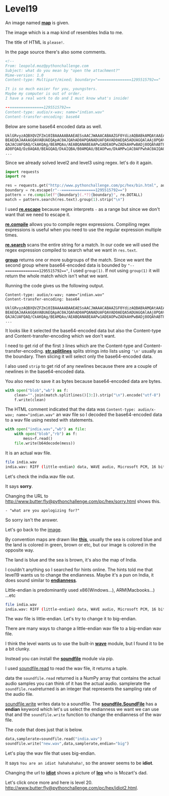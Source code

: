 # Level19 

An image named **[map](/19/map.jpg)** is given. 


The image which is a map kind of resembles India to me. 


The title of HTML is `please!`.


In the page source there's also some comments.


```html
<!--
From: leopold.moz@pythonchallenge.com
Subject: what do you mean by "open the attachment?"
Mime-version: 1.0
Content-type: Multipart/mixed; boundary="===============1295515792=="

It is so much easier for you, youngsters.
Maybe my computer is out of order.
I have a real work to do and I must know what's inside!

--===============1295515792==
Content-type: audio/x-wav; name="indian.wav"
Content-transfer-encoding: base64
```


Below are some base64 encoded data as well.


```
UklGRvyzAQBXQVZFZm10IBAAAAABAAEAESsAACJWAAACABAAZGF0YdizAQBABkAMQAtAAEADQAJA
BEAEQAJAAkAGQAVABUAEQApAC0AJQAhAD0APQANADUAFQAVAD0AEQA5ADUAGQAlAAj8PQAVABkAE
QAJACUAFQAQ/CkAKQAg/BEAMQAo/AEABQANABEAAPw1ADEAOPwZADkAHPwBADj8OQAhABT8IQARA
AD8FQAQ/Dz8AQA8/BEAGQAQ/DkAIQBA/B0AMQAU/BEAOPwo/DkAMPw1AC0AFPwhAC0AIQA0/AD8J
...
```


Since we already solved level2 and level3 using regex. let's do it again. 


```python
import requests
import re

res = requests.get("http://www.pythonchallenge.com/pc/hex/bin.html", auth=("butter", "fly"))
boundary = re.escape(r"--===============1295515792==")
pattern = re.compile(f"{boundary}(.*?){boundary}", re.DOTALL)
match = pattern.search(res.text).group(1).strip("\n")
```


I used **[re.escape](https://docs.python.org/3/library/re.html#re.escape)** because regex interprets `-` as a range but since we don't want that we need to escape it. 


**[re.compile](https://docs.python.org/3/library/re.html#re.compile)** allows you to compile regex expressions. Compiling regex expressions is useful when you need to use the regular expression multiple times. 


**[re.search](https://docs.python.org/3/library/re.html#re.search)** scans the entire string for a match. In our code we will used the regex expression compiled to search what we want in `res.text`. 


**[group](https://docs.python.org/3/library/re.html#re.Match.group)** returns one or more subgroups of the match. Since we want the second group where base64-encoded data is bounded by `"--===============1295515792=="`, I used `group(1)`. If not using `group(1)` it will return the whole match which isn't what we want. 


Running the code gives us the following output. 


```
Content-type: audio/x-wav; name="indian.wav"
Content-transfer-encoding: base64

UklGRvyzAQBXQVZFZm10IBAAAAABAAEAESsAACJWAAACABAAZGF0YdizAQBABkAMQAtAAEADQAJA
BEAEQAJAAkAGQAVABUAEQApAC0AJQAhAD0APQANADUAFQAVAD0AEQA5ADUAGQAlAAj8PQAVABkAE
QAJACUAFQAQ/CkAKQAg/BEAMQAo/AEABQANABEAAPw1ADEAOPwZADkAHPwBADj8OQAhABT8IQARA
...
```


It looks like it selected the base64-encoded data but also the Content-type and Content-transfer-encoding which we don't want. 


I need to get rid of the first `3` lines which are the Content-type and Content-transfer-encoding. **[str.splitlines](https://docs.python.org/3/library/stdtypes.html#str.splitlines)** splits strings into lists using `'\n'` usually as the boundary. Then slicing it will select only the base64-encoded data. 


I also used `strip` to get rid of any newlines because there are a couple of newlines in the base64-encoded data. 


You also need to save it as bytes because base64-encoded data are bytes.


```python
with open("blob","wb") as f:
    clean="".join(match.splitlines()[3:]).strip("\n").encode("utf-8")
    f.write(clean)
```


The HTML comment indicated that the data was `Content-type: audio/x-wav; name="indian.wav"` an wav file so I decoded the base64-encoded data to a wav file using nested with statements.


```python
with open("india.wav","wb") as file:
    with open("blob","rb") as f:
        mess=f.read()
    file.write(b64decode(mess))
```

It is an actual wav file.


```bash
file india.wav 
india.wav: RIFF (little-endian) data, WAVE audio, Microsoft PCM, 16 bit, mono 11025 Hz
```


Let's check the india.wav file out.


It says **sorry**.


Changing the URL to http://www.butter:fly@pythonchallenge.com/pc/hex/sorry.html shows this.


```
- "what are you apologizing for?"
```

So sorry isn't the answer. 


Let's go back to the [image](/19/map.jpg).


By convention maps are drawn like **[this](https://c8.alamy.com/comp/2SY06WF/illustration-andhra-pradesh-location-map-india-asia-2SY06WF.jpg)**, usually the sea is colored blue and the land is colored in green, brown or etc, but our image is colored in the opposite way. 


The land is blue and the sea is brown, it's also the map of India. 


I couldn't anything so I searched for hints online. The hints told me that level19 wants us to change the endianness. Maybe it's a pun on India, it does sound similar to **[endianness](https://en.wikipedia.org/wiki/Endianness)**.


Little-endian is predominantly used x86(Windows...), ARM(Macbooks...) ...etc


```bash
file india.wav 
india.wav: RIFF (little-endian) data, WAVE audio, Microsoft PCM, 16 bit, mono 11025 Hz
```


The wav file is little-endian. Let's try to change it to big-endian.


There are many ways to change a little-endian wav file to a big-endian wav file.


I think the level wants us to use the built-in **[wave](https://docs.python.org/3/library/wave.html)** module, but I found it to be a bit clunky. 


Instead you can install the **[soundfile](https://python-soundfile.readthedocs.io/en/0.13.1/#)** module via pip.


I used [soundfile.read](https://python-soundfile.readthedocs.io/en/0.13.1/#soundfile.read) to read the wav file, it returns a tuple. 


data the `soundfile.read` returned is a NumPy array that contains the actual audio samples you can think of it has the actual audio. 
samplerate the `soundfile.read`returned is an integer that represents the sampling rate of the audio file. 


[soundfile.write](https://python-soundfile.readthedocs.io/en/0.13.1/#soundfile.write) writes data to a soundfile. The **[soundfile.SoundFile](https://python-soundfile.readthedocs.io/en/0.13.1/#soundfile.SoundFile)** has a **endian** keyword which let's us select the endianness we want we can use that and the `soundfile.write` function to change the endianness of the wav file.


The code that does just that is below.

```python
data,samplerate=soundfile.read("india.wav")
soundfile.write("new.wav",data,samplerate,endian="big")
```


Let's play the wav file that uses big-endian. 


It says `You are an idiot hahahahaha!`, so the answer seems to be **idiot**.


Changing the url to **[idiot](http://www.pythonchallenge.com/pc/hex/idiot.html)** shows a picture of **[leo](/19/leopold.jpg)** who is Mozart's dad.


Let's click once more and here is level 20. http://www.butter:fly@pythonchallenge.com/pc/hex/idiot2.html. 